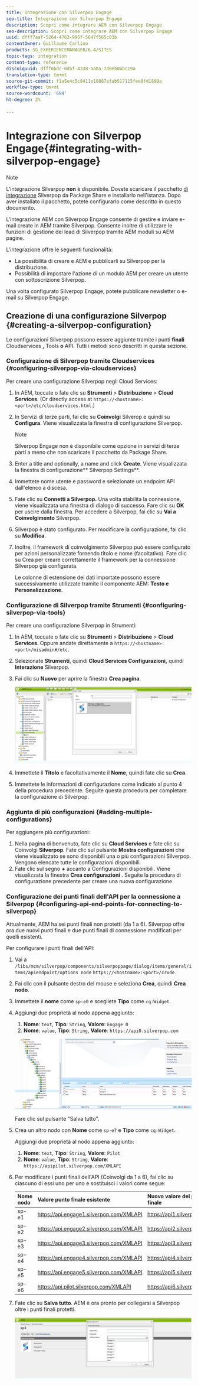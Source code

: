 ```yaml
---
title: Integrazione con Silverpop Engage
seo-title: Integrazione con Silverpop Engage
description: Scopri come integrare AEM con Silverpop Engage
seo-description: Scopri come integrare AEM con Silverpop Engage
uuid: dfff7aaf-5264-4763-995f-5647f565c03b
contentOwner: Guillaume Carlino
products: SG_EXPERIENCEMANAGER/6.4/SITES
topic-tags: integration
content-type: reference
discoiquuid: dfff6bdc-0d5f-4338-aa8a-7d0eb04bc19a
translation-type: tm+mt
source-git-commit: f1a5e4c5c8411e10887efab517115fee0fd1890a
workflow-type: tm+mt
source-wordcount: '694'
ht-degree: 2%

---
```



# Integrazione con Silverpop Engage{#integrating-with-silverpop-engage}

>[!NOTE]
>
>L&#39;integrazione Silverpop **non** è disponibile. Dovete scaricare il pacchetto [di integrazione](https://www.adobeaemcloud.com/content/marketplace/marketplaceProxy.html?packagePath=/content/companies/public/adobe/packages/aem620/product/cq-mcm-integrations-silverpop-content) Silverpop da Package Share e installarlo nell&#39;istanza. Dopo aver installato il pacchetto, potete configurarlo come descritto in questo documento.

L&#39;integrazione AEM con Silverpop Engage consente di gestire e inviare e-mail create in AEM tramite Silverpop. Consente inoltre di utilizzare le funzioni di gestione dei lead di Silverpop tramite AEM moduli su AEM pagine.

L&#39;integrazione offre le seguenti funzionalità:

* La possibilità di creare e AEM e pubblicarli su Silverpop per la distribuzione.
* Possibilità di impostare l&#39;azione di un modulo AEM per creare un utente con sottoscrizione Silverpop.

Una volta configurato Silverpop Engage, potete pubblicare newsletter o e-mail su Silverpop Engage.

## Creazione di una configurazione Silverpop {#creating-a-silverpop-configuration}

Le configurazioni Silverpop possono essere aggiunte tramite i punti **finali** Cloudservices **,** Tools **o** API. Tutti i metodi sono descritti in questa sezione.

### Configurazione di Silverpop tramite Cloudservices {#configuring-silverpop-via-cloudservices}

Per creare una configurazione Silverpop negli Cloud Services:

1. In AEM, toccate o fate clic su **Strumenti** > **Distribuzione** > **Cloud Services**. (Or directly access at `https://<hostname>:<port>/etc/cloudservices.html`.)
1. In Servizi di terze parti, fai clic su **Coinvolgi** Silverop e quindi su **Configura**. Viene visualizzata la finestra di configurazione Silverpop.

   >[!NOTE]
   >
   >Silverpop Engage non è disponibile come opzione in servizi di terze parti a meno che non scaricate il pacchetto da Package Share.

1. Enter a title and optionally, a name and click **Create**. Viene visualizzata la finestra di configurazione** Silverpop Settings**.
1. Immettete nome utente e password e selezionate un endpoint API dall&#39;elenco a discesa.
1. Fate clic su **Connetti a Silverpop.** Una volta stabilita la connessione, viene visualizzata una finestra di dialogo di successo. Fare clic su **OK** per uscire dalla finestra. Per accedere a Silverpop, fai clic su **Vai a Coinvolgimento** Silverpop.
1. Silverpop è stato configurato. Per modificare la configurazione, fai clic su **Modifica**.
1. Inoltre, il framework di coinvolgimento Silverpop può essere configurato per azioni personalizzate fornendo titolo e nome (facoltativo). Fate clic su Crea per creare correttamente il framework per la connessione Silverpop già configurata.

   Le colonne di estensione dei dati importate possono essere successivamente utilizzate tramite il componente AEM: **Testo e Personalizzazione**.

### Configurazione di Silverpop tramite Strumenti {#configuring-silverpop-via-tools}

Per creare una configurazione Silverpop in Strumenti:

1. In AEM, toccate o fate clic su **Strumenti** > **Distribuzione** > **Cloud Services**. Oppure andate direttamente a `https://<hostname>:<port>/misadmin#/etc`.
1. Selezionate **Strumenti**, quindi **Cloud Services Configurazioni,** quindi **Interazione** Silverpop.
1. Fai clic su **Nuovo** per aprire la finestra **Crea pagina**.

   ![chlimage_1-44](assets/chlimage_1-44.jpeg)

1. Immettete il **Titolo** e facoltativamente il **Nome**, quindi fate clic su **Crea**.
1. Immettete le informazioni di configurazione come indicato al punto 4 della procedura precedente. Seguite questa procedura per completare la configurazione di Silverpop.

### Aggiunta di più configurazioni {#adding-multiple-configurations}

Per aggiungere più configurazioni:

1. Nella pagina di benvenuto, fate clic su **Cloud Services** e fate clic su Coinvolgi **Silverpop**. Fate clic sul pulsante **Mostra configurazioni** che viene visualizzato se sono disponibili una o più configurazioni Silverpop. Vengono elencate tutte le configurazioni disponibili.
1. Fate clic sul segno **+** accanto a Configurazioni disponibili. Viene visualizzata la finestra **Crea configurazioni** . Seguite la procedura di configurazione precedente per creare una nuova configurazione.

### Configurazione dei punti finali dell&#39;API per la connessione a Silverpop {#configuring-api-end-points-for-connecting-to-silverpop}

Attualmente, AEM ha sei punti finali non protetti (da 1 a 6). Silverpop offre ora due nuovi punti finali e due punti finali di connessione modificati per quelli esistenti.

Per configurare i punti finali dell&#39;API:

1. Vai a `/libs/mcm/silverpop/components/silverpoppage/dialog/items/general/items/apiendpoint/options node` `https://<hostname>:<port>/crxde.`
1. Fai clic con il pulsante destro del mouse e seleziona **Crea**, quindi **Crea nodo**.
1. Immettete il **nome** come `sp-e0` e scegliete **Tipo** come `cq:Widget`.
1. Aggiungi due proprietà al nodo appena aggiunto:

   1. **Nome**: `text`, **Tipo**: `String`, **Valore**: `Engage 0`
   1. **Nome**: `value`, **Tipo**: `String`, **Valore**: `https://api0.silverpop.com`

   ![chlimage_1-286](assets/chlimage_1-286.png)

   Fare clic sul pulsante &quot;Salva tutto&quot;.

1. Crea un altro nodo con **Nome** come `sp-e7` e **Tipo** come `cq:Widget`.

   Aggiungi due proprietà al nodo appena aggiunto:

   1. **Nome**: `text`, **Tipo**: `String`, **Valore**: `Pilot`
   1. **Nome**: `value`, **Tipo**: `String`, **Valore**: `https://apipilot.silverpop.com/XMLAPI`

1. Per modificare i punti finali dell&#39;API (Coinvolgi da 1 a 6), fai clic su ciascuno di essi uno per uno e sostituisci i valori come segue:

   | **Nome nodo** | **Valore punto finale esistente** | **Nuovo valore del punto finale** |
   |---|---|---|
   | sp-e1 | https://api.engage1.silverpop.com/XMLAPI | https://api1.silverpop.com |
   | sp-e2 | https://api.engage2.silverpop.com/XMLAPI | https://api2.silverpop.com |
   | sp-e3 | https://api.engage3.silverpop.com/XMLAPI | https://api3.silverpop.com |
   | sp-e4 | https://api.engage4.silverpop.com/XMLAPI | https://api4.silverpop.com |
   | sp-e5 | https://api.engage5.silverpop.com/XMLAPI | https://api5.silverpop.com |
   | sp-e6 | https://api.pilot.silverpop.com/XMLAPI | https://api6.silverpop.com |

1. Fate clic su **Salva tutto**. AEM è ora pronto per collegarsi a Silverpop oltre i punti finali protetti.

   ![chlimage_1-45](assets/chlimage_1-45.jpeg)

